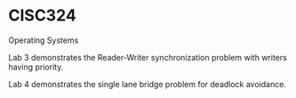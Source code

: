 # CISC324
Operating Systems


Lab 3 demonstrates the Reader-Writer synchronization problem with writers having priority.

Lab 4 demonstrates the single lane bridge problem for deadlock avoidance.

